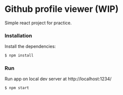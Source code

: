 # Github profile viewer (WIP)

Simple react project for practice.

### Installation
Install the dependencies:

```sh
$ npm install
```

### Run

Run app on local dev server at http://localhost:1234/

```sh
$ npm start
```
